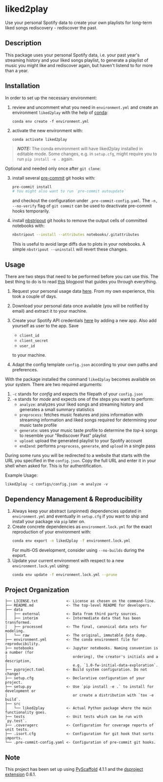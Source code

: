 # liked2play

Use your personal Spotify data to create your own playlists for long-term liked songs rediscovery - rediscover the past.

## Description

This package uses your personal Spotify data, i.e. your past year's streaming history and your liked songs playlist,
to generate a playlist of music you might like and rediscover again, but haven't listend to for more than a year.

## Installation

In order to set up the necessary environment:

1. review and uncomment what you need in `environment.yml` and create an environment `liked2play` with the help of [conda]:
   ```
   conda env create -f environment.yml
   ```
2. activate the new environment with:
   ```
   conda activate liked2play
   ```

> **_NOTE:_**  The conda environment will have liked2play installed in editable mode.
> Some changes, e.g. in `setup.cfg`, might require you to run `pip install -e .` again.


Optional and needed only once after `git clone`:

3. install several [pre-commit] git hooks with:
   ```bash
   pre-commit install
   # You might also want to run `pre-commit autoupdate`
   ```
   and checkout the configuration under `.pre-commit-config.yaml`.
   The `-n, --no-verify` flag of `git commit` can be used to deactivate pre-commit hooks temporarily.

4. install [nbstripout] git hooks to remove the output cells of committed notebooks with:
   ```bash
   nbstripout --install --attributes notebooks/.gitattributes
   ```
   This is useful to avoid large diffs due to plots in your notebooks.
   A simple `nbstripout --uninstall` will revert these changes.


## Usage

There are two steps that need to be performed before you can use this. The best thing to do is to read
[this]() blogpost that guides you through everything.

1. Request your personal usage data [here](https://www.spotify.com/us/account/privacy). From my own experience, this took a couple of days.
2. Download your personal data once available (you will be notified by email) and extract it to your machine.
3. Create your Spotify API credentials [here](https://developer.spotify.com/dashboard/login) by adding a new app. Also add yourself as user to the app. Save
   - `client_id`
   - `client_secret`
   - `user_id`

   to your machine.
4. Adapt the config template `config.json` according to your own paths and preferences.

With the package installed the command `liked2play` becomes available on your system.
There are two required arguments:
1. `-c` stands for _config_ and expects the filepath of your `config.json`
2. `-m` stands for _mode_ and expects one of the steps you want to perform:
   - `analyze`: analyzes your liked songs and streaming history and generates a small summary statistics
   - `preprocess`: fetches music features and joins information with streaming information and liked songs required for determining your music taste profile
   - `generate`: uses your music taste profile to determine the _top-k_ songs to resemble your "Rediscover Past" playlist
   - `upload`: upload the generated playlist to your Spotify account
   - `end2end`: performs `preprocess`, `generate`, and `upload` in a single pass

During some runs you will be redirected to a website that starts with the URL you specified in the `config.json`.
Copy the full URL and enter it in your shell when asked for. This is for authentification.

Example Usage:
```
liked2play -c configs/config.json -m analyze -v
```

## Dependency Management & Reproducibility

1. Always keep your abstract (unpinned) dependencies updated in `environment.yml` and eventually
   in `setup.cfg` if you want to ship and install your package via `pip` later on.
2. Create concrete dependencies as `environment.lock.yml` for the exact reproduction of your
   environment with:
   ```bash
   conda env export -n liked2play -f environment.lock.yml
   ```
   For multi-OS development, consider using `--no-builds` during the export.
3. Update your current environment with respect to a new `environment.lock.yml` using:
   ```bash
   conda env update -f environment.lock.yml --prune
   ```
## Project Organization

```
├── LICENSE.txt             <- License as chosen on the command-line.
├── README.md               <- The top-level README for developers.
├── data
│   ├── external            <- Data from third party sources.
│   ├── interim             <- Intermediate data that has been transformed.
│   ├── processed           <- The final, canonical data sets for modeling.
│   └── raw                 <- The original, immutable data dump.
├── environment.yml         <- The conda environment file for reproducibility.
├── notebooks               <- Jupyter notebooks. Naming convention is a number (for
│                              ordering), the creator's initials and a description,
│                              e.g. `1.0-fw-initial-data-exploration`.
├── pyproject.toml          <- Build system configuration. Do not change!
├── setup.cfg               <- Declarative configuration of your project.
├── setup.py                <- Use `pip install -e .` to install for development or
|                              or create a distribution with `tox -e build`.
├── src
│   └── liked2play          <- Actual Python package where the main functionality goes.
├── tests                   <- Unit tests which can be run with `py.test`.
├── .coveragerc             <- Configuration for coverage reports of unit tests.
├── .isort.cfg              <- Configuration for git hook that sorts imports.
└── .pre-commit-config.yaml <- Configuration of pre-commit git hooks.
```

<!-- pyscaffold-notes -->

## Note

This project has been set up using [PyScaffold] 4.1.1 and the [dsproject extension] 0.6.1.

[conda]: https://docs.conda.io/
[pre-commit]: https://pre-commit.com/
[Jupyter]: https://jupyter.org/
[nbstripout]: https://github.com/kynan/nbstripout
[Google style]: http://google.github.io/styleguide/pyguide.html#38-comments-and-docstrings
[PyScaffold]: https://pyscaffold.org/
[dsproject extension]: https://github.com/pyscaffold/pyscaffoldext-dsproject
